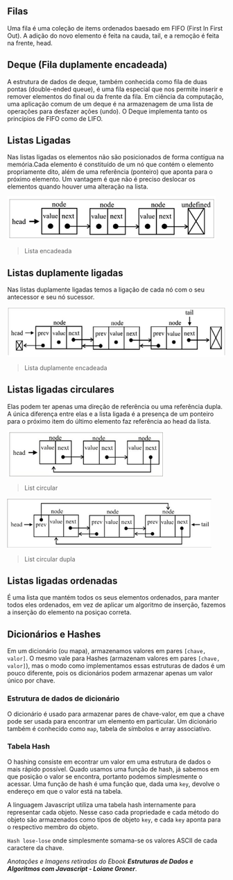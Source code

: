 

## Filas

Uma fila é uma coleção de items ordenados baesado em FIFO (First In First Out). A adição do novo elemento é feita na cauda, tail, e a remoção é feita na frente, head.

## Deque (Fila duplamente encadeada)

A estrutura de dados de deque, também conhecida como fila de duas pontas (double-ended queue), é uma fila especial que nos permite inserir e remover elementos do final ou da frente da fila.
Em ciência da computação, uma aplicação comum de um deque é na armazenagem de uma lista de operações para desfazer ações (undo). O Deque implementa tanto os princípios de FIFO como de LIFO.

## Listas Ligadas
Nas listas ligadas os elementos não são posicionados de forma contígua na memória.Cada elemento é constituído de um nó que contém o elemento propriamente dito, além de uma referência (ponteiro) que aponta para o próximo elemento.
Um vantagem é que não é preciso deslocar os elementos quando houver uma alteração na lista.

<img src="./assets/linked-list.png"/>

> Lista encadeada

## Listas duplamente ligadas

Nas listas duplamente ligadas temos a ligação de cada nó com o seu antecessor e seu nó sucessor.

<img src="./assets/doubly-linked-list.png"/>

> Lista duplamente encadeada

## Listas ligadas circulares

Elas podem ter apenas uma direção de referência ou uma referência dupla. A única diferença entre elas e a lista ligada é a presença de um ponteiro para o próximo item do último elemento faz referência ao head da lista.

<img src="./assets/circular-list.png"/>

> List circular

<img src="./assets/doubly-circular-list.png"/>

> List circular dupla

## Listas ligadas ordenadas

É uma lista que mantém todos os seus elementos ordenados, para manter todos eles ordenados, em vez de aplicar um algoritmo de inserção, fazemos a inserção do elemento na posiçao correta.


## Dicionários e Hashes
Em um dicionário (ou mapa), armazenamos valores em pares ` [chave, valor] `. O mesmo vale para Hashes
(armazenam valores em pares `[chave, valor]`), mas o modo como implementamos essas estruturas de dados é um pouco diferente, pois
os dicionários podem armazenar apenas um valor único por chave.
### Estrutura de dados de dicionário
O dicionário é usado para armazenar pares de chave-valor, em que a chave pode ser usada para encontrar um elemento em particular.
Um dicionário também é conhecido como `map`, tabela de símbolos e array associativo.

### Tabela Hash
O hashing consiste em econtrar um valor em uma estrutura de dados o mais rápido possível.
Quado usamos uma função de hash, já sabemos em que posição o valor se encontra, portanto podemos simplesmente o acessar.
Uma função de hash é uma função que, dada uma `key`, devolve o endereço em que o 
valor está na tabela.

A linguagem Javascript utiliza uma tabela hash internamente para representar cada objeto.
Nesse caso cada propriedade e cada método do objeto são armazenados como tipos de objeto `key`,
e cada  `key` aponta para o respectivo membro do objeto.

`Hash lose-lose` onde simplesmente somama-se os valores ASCII de cada caractere da chave.










<i>Anotações e Imagens retiradas do Ebook <b>Estruturas de Dados e Algoritmos com Javascript - Loiane Groner</b></i>.